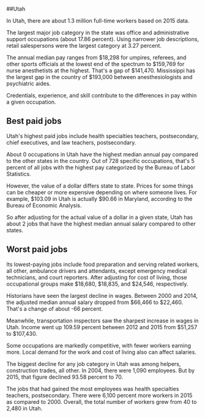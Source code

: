 

##Utah

In Utah, there are about 1.3 million full-time workers based on 2015 data.

The largest major job category in the state was <span class='occ_title_em'>office and administrative support occupations</span> (about 17.86 percent). Using narrower job descriptions, <span class='occ_title_em'>retail salespersons</span> were the largest category at 3.27 percent.
               
The annual median pay ranges from $18,298 for <span class='occ_title_em'>umpires, referees, and other sports officials</span> at the lowest end of the spectrum to  $159,769 for <span class='occ_title_em'>nurse anesthetists</span> at the highest. That's a gap of $141,470. Mississippi has the largest gap in the country of $193,000 between <span class='occ_title_em'>anesthesiologists and psychiatric aides</span>.
          
Credentials, experience, and skill contribute to the differences in pay within a given occupation.

## Best paid jobs
Utah's highest paid jobs include <span class='occ_title_em'>health specialties teachers, postsecondary, chief executives</span>, and <span class='occ_title_em'>law teachers, postsecondary</span>.
               
About 0 occupations in Utah have the highest median annual pay compared to the other states in the country. Out of 728 specific occupations, that's 5 percent of all jobs with the highest pay categorized by the Bureau of Labor Statistics.
               
However, the value of a dollar differs state to state. Prices for some things can be cheaper or more expensive depending on where someone lives. For example, $103.09 in Utah is actually $90.66 in Maryland, according to the Bureau of Economic Analysis.
               
So after adjusting for the actual value of a dollar in a given state, Utah has about 2 jobs that have the highest median annual salary compared to other states.
               
## Worst paid jobs

Its lowest-paying jobs include <span class='occ_title_em'>food preparation and serving related workers, all other</span>, <span class='occ_title_em'>ambulance drivers and attendants, except emergency medical technicians</span>, and <span class='occ_title_em'>court reporters</span>. After adjusting for cost of living, those occupational groups make $18,680,  $18,835, and  $24,546, respectively.
               
<span class='occ_title_em'>Historians</span> have seen the largest decline in wages. Between 2000 and 2014, the adjusted median annual salary dropped from $66,466 to $22,460. That's a change of about -66 percent.
               
Meanwhile, <span class='occ_title_em'>transportation inspectors</span> saw the sharpest increase in wages in Utah. Income went up 109.59 percent between 2012 and 2015 from $51,257 to $107,430.

Some occupations are markedly competitive, with fewer workers earning more. Local demand for the work and cost of living also can affect salaries.

            
The biggest decline for any job category in Utah was among <span class='occ_title_em'>helpers, construction trades, all other</span>. In 2004, there were 1,090 employees. But by 2015, that figure declined 93.58 percent to 70. 
               
The jobs that had gained the most employees was health specialties teachers, postsecondary. There were 6,100 percent more workers in 2015 as compared to 2000. Overall, the total number of workers grew from 40 to 2,480 in Utah.
